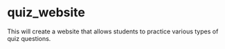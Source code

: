 # quiz_website
This will create a website that allows students to practice various types of quiz questions.
